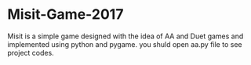 # Misit-Game-2017
Misit is a simple game designed with the idea of AA and Duet games and implemented using python and pygame.
you shuld open aa.py file to see project codes.
